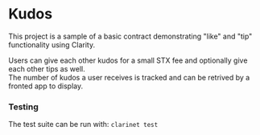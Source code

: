 # Kudos

This project is a sample of a basic contract demonstrating "like" and "tip" functionality using Clarity.

Users can give each other kudos for a small STX fee and optionally give each other tips as well. <br>
The number of kudos a user receives is tracked and can be retrived by a fronted app to display.

### Testing

The test suite can be run with: `clarinet test`
